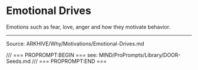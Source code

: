 # Emotional Drives

Emotions such as fear, love, anger and how they motivate behavior.

---
Source: ARKHIVE/Why/Motivations/Emotional-Drives.md

/// === PROPROMPT:BEGIN ===
see: MIND/ProPrompts/Library/DOOR-Seeds.md
/// === PROPROMPT:END ===
